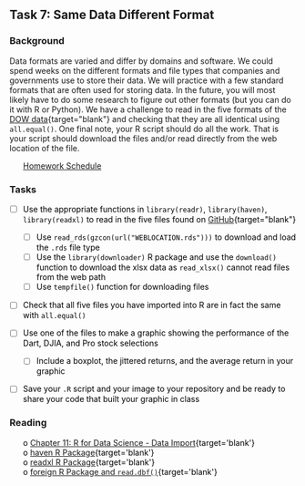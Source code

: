 





## Task 7: Same Data Different Format 
### Background 

Data formats are varied and differ by domains and software.  We could spend weeks on the different formats and file types that companies and governments use to store their data.  We will practice with a few standard formats that are often used for storing data. In the future, you will most likely have to do some research to figure out other formats (but you can do it with R or Python).  We have a challenge to read in the five formats of the [DOW data](https://github.com/byuistats/data/tree/master/Dart_Expert_Dow_6month_anova){target="blank"} and checking that they are all identical using `all.equal()`. One final note, your R script should do all the work.  That is your script should download the files and/or read directly from the web location of the file.

 * [Homework Schedule](../homework_schedule.html)




### Tasks


<style>
ul {
   color: black;
   list-style-type: none;
   list-style-position: outside;

}

</style>


* [ ] Use the appropriate functions in `library(readr)`, `library(haven)`, `library(readxl)` to read in the five files found on [GitHub](https://github.com/byuistats/data/tree/master/Dart_Expert_Dow_6month_anova){target="blank"}
    * [ ] Use `read_rds(gzcon(url("WEBLOCATION.rds")))` to download and load the `.rds` file type
    * [ ] Use the `library(downloader)` R package and use the `download()` function to download the xlsx data as `read_xlsx()` cannot read files from the web path
    * [ ] Use `tempfile()` function for downloading files
* [ ] Check that all five files you have imported into R are in fact the same with `all.equal()`
* [ ] Use one of the files to make a graphic showing the performance of the Dart, DJIA, and Pro stock selections
    * [ ] Include a boxplot, the jittered returns, and the average return in your graphic
* [ ] Save your `.R` script and your image to your repository and be ready to share your code that built your graphic in class


### Reading

* o [Chapter 11: R for Data Science - Data Import](http://r4ds.had.co.nz/data-import.html){target='blank'}
* o [haven R Package](http://haven.tidyverse.org/){target='blank'}
* o [readxl R Package](http://readxl.tidyverse.org/){target='blank'}
* o [foreign R Package and `read.dbf()`](https://www.rdocumentation.org/packages/foreign/versions/0.8-69/topics/read.dbf){target='blank'}

